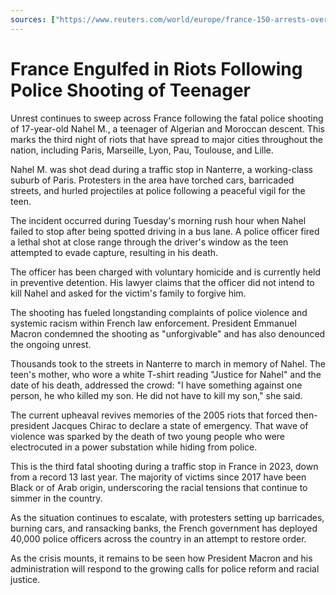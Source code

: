 ```yaml
---
sources: ["https://www.reuters.com/world/europe/france-150-arrests-overnight-unrest-after-teenager-killed-by-police-2023-06-29/", "https://ca.news.yahoo.com/explainer-riots-shake-france-police-155316837.html"]
---
```


# France Engulfed in Riots Following Police Shooting of Teenager

Unrest continues to sweep across France following the fatal police shooting of 17-year-old Nahel M., a teenager of Algerian and Moroccan descent. This marks the third night of riots that have spread to major cities throughout the nation, including Paris, Marseille, Lyon, Pau, Toulouse, and Lille.

Nahel M. was shot dead during a traffic stop in Nanterre, a working-class suburb of Paris. Protesters in the area have torched cars, barricaded streets, and hurled projectiles at police following a peaceful vigil for the teen.

The incident occurred during Tuesday's morning rush hour when Nahel failed to stop after being spotted driving in a bus lane. A police officer fired a lethal shot at close range through the driver's window as the teen attempted to evade capture, resulting in his death.

The officer has been charged with voluntary homicide and is currently held in preventive detention. His lawyer claims that the officer did not intend to kill Nahel and asked for the victim's family to forgive him.

The shooting has fueled longstanding complaints of police violence and systemic racism within French law enforcement. President Emmanuel Macron condemned the shooting as "unforgivable" and has also denounced the ongoing unrest.

Thousands took to the streets in Nanterre to march in memory of Nahel. The teen's mother, who wore a white T-shirt reading "Justice for Nahel" and the date of his death, addressed the crowd: "I have something against one person, he who killed my son. He did not have to kill my son," she said.

The current upheaval revives memories of the 2005 riots that forced then-president Jacques Chirac to declare a state of emergency. That wave of violence was sparked by the death of two young people who were electrocuted in a power substation while hiding from police.

This is the third fatal shooting during a traffic stop in France in 2023, down from a record 13 last year. The majority of victims since 2017 have been Black or of Arab origin, underscoring the racial tensions that continue to simmer in the country.

As the situation continues to escalate, with protesters setting up barricades, burning cars, and ransacking banks, the French government has deployed 40,000 police officers across the country in an attempt to restore order.

As the crisis mounts, it remains to be seen how President Macron and his administration will respond to the growing calls for police reform and racial justice.